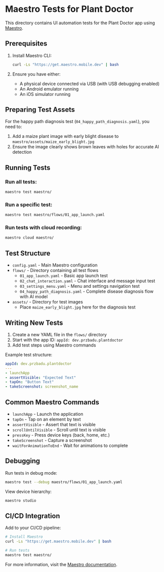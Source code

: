 # Maestro Tests for Plant Doctor

This directory contains UI automation tests for the Plant Doctor app using [Maestro](https://maestro.mobile.dev/).

## Prerequisites

1. Install Maestro CLI:
   ```bash
   curl -Ls "https://get.maestro.mobile.dev" | bash
   ```

2. Ensure you have either:
   - A physical device connected via USB (with USB debugging enabled)
   - An Android emulator running
   - An iOS simulator running

## Preparing Test Assets

For the happy path diagnosis test (`04_happy_path_diagnosis.yaml`), you need to:
1. Add a maize plant image with early blight disease to `maestro/assets/maize_early_blight.jpg`
2. Ensure the image clearly shows brown leaves with holes for accurate AI detection

## Running Tests

### Run all tests:
```bash
maestro test maestro/
```

### Run a specific test:
```bash
maestro test maestro/flows/01_app_launch.yaml
```

### Run tests with cloud recording:
```bash
maestro cloud maestro/
```

## Test Structure

- `config.yaml` - Main Maestro configuration
- `flows/` - Directory containing all test flows
  - `01_app_launch.yaml` - Basic app launch test
  - `02_chat_interaction.yaml` - Chat interface and message input test
  - `03_settings_menu.yaml` - Menu and settings navigation test
  - `04_happy_path_diagnosis.yaml` - Complete disease diagnosis flow with AI model
- `assets/` - Directory for test images
  - Place `maize_early_blight.jpg` here for the diagnosis test

## Writing New Tests

1. Create a new YAML file in the `flows/` directory
2. Start with the app ID: `appId: dev.przbadu.plantdoctor`
3. Add test steps using Maestro commands

Example test structure:
```yaml
appId: dev.przbadu.plantdoctor
---
- launchApp
- assertVisible: "Expected Text"
- tapOn: "Button Text"
- takeScreenshot: screenshot_name
```

## Common Maestro Commands

- `launchApp` - Launch the application
- `tapOn` - Tap on an element by text
- `assertVisible` - Assert that text is visible
- `scrollUntilVisible` - Scroll until text is visible
- `pressKey` - Press device keys (back, home, etc.)
- `takeScreenshot` - Capture a screenshot
- `waitForAnimationToEnd` - Wait for animations to complete

## Debugging

Run tests in debug mode:
```bash
maestro test --debug maestro/flows/01_app_launch.yaml
```

View device hierarchy:
```bash
maestro studio
```

## CI/CD Integration

Add to your CI/CD pipeline:
```bash
# Install Maestro
curl -Ls "https://get.maestro.mobile.dev" | bash

# Run tests
maestro test maestro/
```

For more information, visit the [Maestro documentation](https://maestro.mobile.dev/docs).